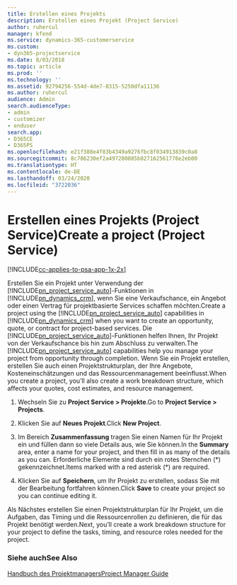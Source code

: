 ```yaml
---
title: Erstellen eines Projekts
description: Erstellen eines Projekt (Project Service)
author: ruhercul
manager: kfend
ms.service: dynamics-365-customerservice
ms.custom:
- dyn365-projectservice
ms.date: 8/03/2018
ms.topic: article
ms.prod: ''
ms.technology: ''
ms.assetid: 92794256-554d-4de7-8315-5250dfa11136
ms.author: ruhercul
audience: Admin
search.audienceType:
- admin
- customizer
- enduser
search.app:
- D365CE
- D365PS
ms.openlocfilehash: e21f388e4f83b4349a9276fbc8f034913839c0a8
ms.sourcegitcommit: 8c786230ef2a497280885b827162561776e2eb00
ms.translationtype: HT
ms.contentlocale: de-DE
ms.lasthandoff: 03/24/2020
ms.locfileid: "3722036"
---
```

# <a name="create-a-project-project-service"></a><span data-ttu-id="4ad33-103">Erstellen eines Projekts (Project Service)</span><span class="sxs-lookup"><span data-stu-id="4ad33-103">Create a project (Project Service)</span></span>

[!INCLUDE[cc-applies-to-psa-app-1x-2x](../includes/cc-applies-to-psa-app-1x-2x.md)]

<span data-ttu-id="4ad33-104">Erstellen Sie ein Projekt unter Verwendung der [!INCLUDE[pn_project_service_auto](../includes/pn-project-service-auto.md)]-Funktionen in [!INCLUDE[pn_dynamics_crm](../includes/pn-dynamics-crm.md)], wenn Sie eine Verkaufschance, ein Angebot oder einen Vertrag für projektbasierte Services schaffen möchten.</span><span class="sxs-lookup"><span data-stu-id="4ad33-104">Create a project using the [!INCLUDE[pn_project_service_auto](../includes/pn-project-service-auto.md)] capabilities in [!INCLUDE[pn_dynamics_crm](../includes/pn-dynamics-crm.md)] when you want to create an opportunity, quote, or contract for project-based services.</span></span> <span data-ttu-id="4ad33-105">Die [!INCLUDE[pn_project_service_auto](../includes/pn-project-service-auto.md)]-Funktionen helfen Ihnen, Ihr Projekt von der Verkaufschance bis hin zum Abschluss zu verwalten.</span><span class="sxs-lookup"><span data-stu-id="4ad33-105">The [!INCLUDE[pn_project_service_auto](../includes/pn-project-service-auto.md)] capabilities help you manage your project from opportunity through completion.</span></span> <span data-ttu-id="4ad33-106">Wenn Sie ein Projekt erstellen, erstellen Sie auch einen Projektstrukturplan, der Ihre Angebote, Kosteneinschätzungen und das Ressourcenmanagement beeinflusst.</span><span class="sxs-lookup"><span data-stu-id="4ad33-106">When you create a project, you’ll also create a work breakdown structure, which affects your quotes, cost estimates, and resource management.</span></span>  
  
1.  <span data-ttu-id="4ad33-107">Wechseln Sie zu **Project Service > Projekte**.</span><span class="sxs-lookup"><span data-stu-id="4ad33-107">Go to **Project Service > Projects**.</span></span>  
  
2.  <span data-ttu-id="4ad33-108">Klicken Sie auf **Neues Projekt**.</span><span class="sxs-lookup"><span data-stu-id="4ad33-108">Click **New Project**.</span></span>  
  
3.  <span data-ttu-id="4ad33-109">Im Bereich **Zusammenfassung** tragen Sie einen Namen für Ihr Projekt ein und füllen dann so viele Details aus, wie Sie können.</span><span class="sxs-lookup"><span data-stu-id="4ad33-109">In the **Summary** area, enter a name for your project, and then fill in as many of the details as you can.</span></span> <span data-ttu-id="4ad33-110">Erforderliche Elemente sind durch ein rotes Sternchen (\*) gekennzeichnet.</span><span class="sxs-lookup"><span data-stu-id="4ad33-110">Items marked with a red asterisk (\*) are required.</span></span>  
  
4.  <span data-ttu-id="4ad33-111">Klicken Sie auf **Speichern**, um Ihr Projekt zu erstellen, sodass Sie mit der Bearbeitung fortfahren können.</span><span class="sxs-lookup"><span data-stu-id="4ad33-111">Click **Save** to create your project so you can continue editing it.</span></span>  
  
<span data-ttu-id="4ad33-112">Als Nächstes erstellen Sie einen Projektstrukturplan für Ihr Projekt, um die Aufgaben, das Timing und die Ressourcenrollen zu definieren, die für das Projekt benötigt werden.</span><span class="sxs-lookup"><span data-stu-id="4ad33-112">Next, you’ll create a work breakdown structure for your project to define the tasks, timing, and resource roles needed for the project.</span></span>  
  
### <a name="see-also"></a><span data-ttu-id="4ad33-113">Siehe auch</span><span class="sxs-lookup"><span data-stu-id="4ad33-113">See Also</span></span>  
 [<span data-ttu-id="4ad33-114">Handbuch des Projektmanagers</span><span class="sxs-lookup"><span data-stu-id="4ad33-114">Project Manager Guide</span></span>](../project-service/project-manager-guide.md)
